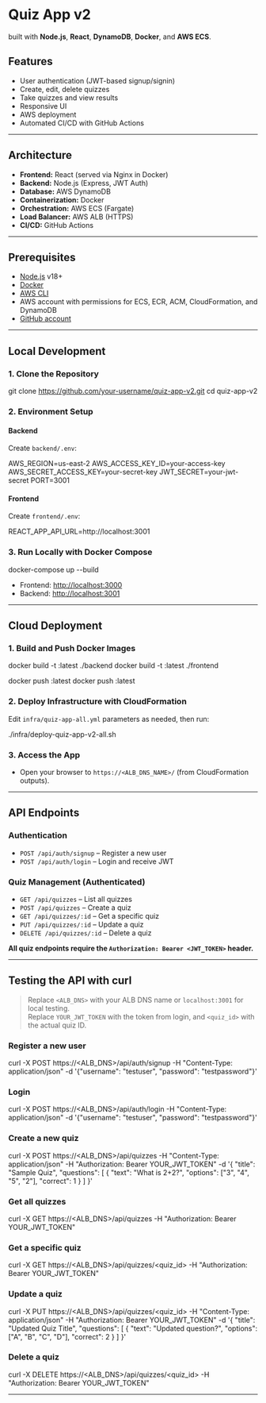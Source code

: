 # Quiz App v2

built with **Node.js**, **React**, **DynamoDB**, **Docker**, and **AWS ECS**.


## Features

- User authentication (JWT-based signup/signin)
- Create, edit, delete quizzes
- Take quizzes and view results
- Responsive UI
- AWS deployment
- Automated CI/CD with GitHub Actions

---

## Architecture

- **Frontend:** React (served via Nginx in Docker)
- **Backend:** Node.js (Express, JWT Auth)
- **Database:** AWS DynamoDB
- **Containerization:** Docker
- **Orchestration:** AWS ECS (Fargate)
- **Load Balancer:** AWS ALB (HTTPS)
- **CI/CD:** GitHub Actions

---

## Prerequisites

- [Node.js](https://nodejs.org/) v18+
- [Docker](https://www.docker.com/)
- [AWS CLI](https://aws.amazon.com/cli/)
- AWS account with permissions for ECS, ECR, ACM, CloudFormation, and DynamoDB
- [GitHub account](https://github.com/)

---

## Local Development

### 1. Clone the Repository

git clone https://github.com/your-username/quiz-app-v2.git
cd quiz-app-v2


### 2. Environment Setup

#### **Backend**

Create `backend/.env`:

AWS_REGION=us-east-2
AWS_ACCESS_KEY_ID=your-access-key
AWS_SECRET_ACCESS_KEY=your-secret-key
JWT_SECRET=your-jwt-secret
PORT=3001


#### **Frontend**

Create `frontend/.env`:

REACT_APP_API_URL=http://localhost:3001


### 3. Run Locally with Docker Compose

docker-compose up --build


- Frontend: [http://localhost:3000](http://localhost:3000)
- Backend: [http://localhost:3001](http://localhost:3001)

---

## Cloud Deployment

### 1. Build and Push Docker Images

docker build -t <your-backend-ecr-uri>:latest ./backend
docker build -t <your-frontend-ecr-uri>:latest ./frontend

docker push <your-backend-ecr-uri>:latest
docker push <your-frontend-ecr-uri>:latest


### 2. Deploy Infrastructure with CloudFormation

Edit `infra/quiz-app-all.yml` parameters as needed, then run:

./infra/deploy-quiz-app-v2-all.sh


### 3. Access the App

- Open your browser to `https://<ALB_DNS_NAME>/` (from CloudFormation outputs).

---

## API Endpoints

### **Authentication**

- `POST /api/auth/signup` – Register a new user
- `POST /api/auth/login` – Login and receive JWT

### **Quiz Management** (Authenticated)

- `GET /api/quizzes` – List all quizzes
- `POST /api/quizzes` – Create a quiz
- `GET /api/quizzes/:id` – Get a specific quiz
- `PUT /api/quizzes/:id` – Update a quiz
- `DELETE /api/quizzes/:id` – Delete a quiz

**All quiz endpoints require the `Authorization: Bearer <JWT_TOKEN>` header.**

---

## Testing the API with curl

> Replace `<ALB_DNS>` with your ALB DNS name or `localhost:3001` for local testing.  
> Replace `YOUR_JWT_TOKEN` with the token from login, and `<quiz_id>` with the actual quiz ID.

### **Register a new user**

curl -X POST https://<ALB_DNS>/api/auth/signup
-H "Content-Type: application/json"
-d '{"username": "testuser", "password": "testpassword"}'


### **Login**

curl -X POST https://<ALB_DNS>/api/auth/login
-H "Content-Type: application/json"
-d '{"username": "testuser", "password": "testpassword"}'


### **Create a new quiz**

curl -X POST https://<ALB_DNS>/api/quizzes
-H "Content-Type: application/json"
-H "Authorization: Bearer YOUR_JWT_TOKEN"
-d '{
"title": "Sample Quiz",
"questions": [
{
"text": "What is 2+2?",
"options": ["3", "4", "5", "2"],
"correct": 1
}
]
}'


### **Get all quizzes**

curl -X GET https://<ALB_DNS>/api/quizzes
-H "Authorization: Bearer YOUR_JWT_TOKEN"


### **Get a specific quiz**

curl -X GET https://<ALB_DNS>/api/quizzes/<quiz_id>
-H "Authorization: Bearer YOUR_JWT_TOKEN"


### **Update a quiz**

curl -X PUT https://<ALB_DNS>/api/quizzes/<quiz_id>
-H "Content-Type: application/json"
-H "Authorization: Bearer YOUR_JWT_TOKEN"
-d '{
"title": "Updated Quiz Title",
"questions": [
{
"text": "Updated question?",
"options": ["A", "B", "C", "D"],
"correct": 2
}
]
}'


### **Delete a quiz**

curl -X DELETE https://<ALB_DNS>/api/quizzes/<quiz_id>
-H "Authorization: Bearer YOUR_JWT_TOKEN"


---
